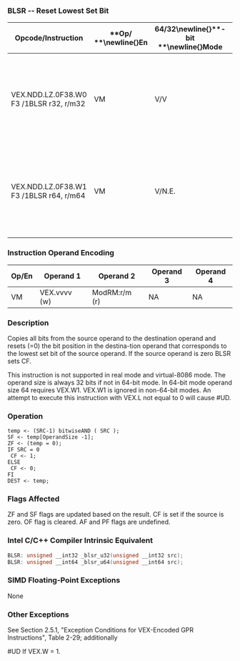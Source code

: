 ### BLSR -- Reset Lowest Set Bit


|**Opcode/Instruction**|**Op/ **\newline{}**En**|**64/32**\newline{}**-bit **\newline{}**Mode**|**CPUID **\newline{}**Feature **\newline{}**Flag**|**Description**|
|----------------------|------------------------|----------------------------------------------|--------------------------------------------------|---------------|
|VEX.NDD.LZ.0F38.W0 F3 /1BLSR r32, r/m32|VM|V/V|BMI1|Reset lowest set bit of r/m32, keep all other bits of r/m32 and write result to r32.|
|VEX.NDD.LZ.0F38.W1 F3 /1BLSR r64, r/m64|VM|V/N.E.|BMI1|Reset lowest set bit of r/m64, keep all other bits of r/m64 and write result to r64.|
### Instruction Operand Encoding


|Op/En|Operand 1|Operand 2|Operand 3|Operand 4|
|-----|---------|---------|---------|---------|
|VM|VEX.vvvv (w)|ModRM:r/m (r)|NA|NA|
### Description


Copies all bits from the source operand to the destination operand and resets (=0) the bit position in the destina-tion operand that corresponds to the lowest set bit of the source operand. If the source operand is zero BLSR sets CF.

This instruction is not supported in real mode and virtual-8086 mode. The operand size is always 32 bits if not in 64-bit mode. In 64-bit mode operand size 64 requires VEX.W1. VEX.W1 is ignored in non-64-bit modes. An attempt to execute this instruction with VEX.L not equal to 0 will cause #UD.


### Operation

```info-verb
temp <- (SRC-1) bitwiseAND ( SRC );
SF <- temp[OperandSize -1];
ZF <- (temp = 0);
IF SRC = 0
 CF <- 1;
ELSE
 CF <- 0;
FI
DEST <- temp;
```
### Flags Affected


ZF and SF flags are updated based on the result. CF is set if the source is zero. OF flag is cleared. AF and PF flags are undefined.


### Intel C/C++ Compiler Intrinsic Equivalent

```cpp
BLSR: unsigned __int32 _blsr_u32(unsigned __int32 src);
BLSR: unsigned __int64 _blsr_u64(unsigned __int64 src);
```
### SIMD Floating-Point Exceptions


None

### Other Exceptions


See Section 2.5.1, "Exception Conditions for VEX-Encoded GPR Instructions", Table 2-29; additionally

#UD  If VEX.W = 1.

